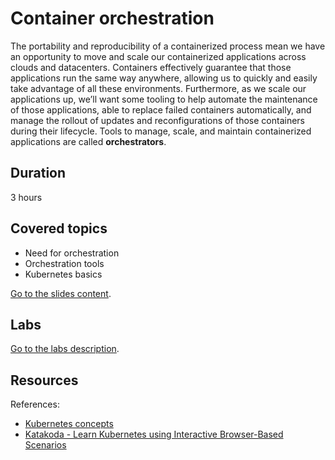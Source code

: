 # Container orchestration

The portability and reproducibility of a containerized process mean we have an opportunity to move and scale our containerized applications across clouds and datacenters. Containers effectively guarantee that those applications run the same way anywhere, allowing us to quickly and easily take advantage of all these environments. Furthermore, as we scale our applications up, we’ll want some tooling to help automate the maintenance of those applications, able to replace failed containers automatically, and manage the rollout of updates and reconfigurations of those containers during their lifecycle. Tools to manage, scale, and maintain containerized applications are called **orchestrators**.

## Duration

3 hours

## Covered topics

- Need for orchestration
- Orchestration tools
- Kubernetes basics

[Go to the slides content](slides.md).

## Labs

[Go to the labs description](labs.md).

## Resources

References:

  - [Kubernetes concepts](https://kubernetes.io/docs/concepts/)
  - [Katakoda - Learn Kubernetes using Interactive Browser-Based Scenarios](https://www.katacoda.com/courses/kubernetes)
